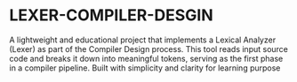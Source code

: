# LEXER-COMPILER-DESGIN
A lightweight and educational project that implements a Lexical Analyzer (Lexer) as part of the Compiler Design process. This tool reads input source code and breaks it down into meaningful tokens, serving as the first phase in a compiler pipeline. Built with simplicity and clarity for learning purpose
